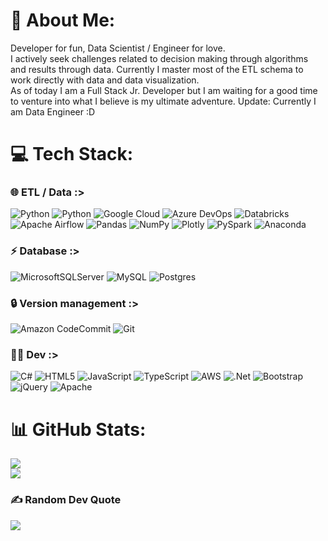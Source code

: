 # 💫 About Me:
Developer for fun, Data Scientist / Engineer for love.<br>I actively seek challenges related to decision making through algorithms and results through data. Currently I master most of the ETL schema to work directly with data and data visualization.<br>As of today I am a Full Stack Jr. Developer but I am waiting for a good time to venture into what I believe is my ultimate adventure. Update: Currently I am Data Engineer :D 


# 💻 Tech Stack:
### 🌐 ETL / Data :>
![Python](https://img.shields.io/badge/python-3670A0?style=for-the-badge&logo=python&logoColor=ffdd54) ![Python](https://img.shields.io/badge/Scala-DC322F?style=for-the-badge&logo=scala&logoColor=white) ![Google Cloud](https://img.shields.io/badge/Google_Cloud-4285F4?style=for-the-badge&logo=google-cloud&logoColor=white) ![Azure DevOps](https://img.shields.io/badge/Azure_DevOps-0078D7?style=for-the-badge&logo=azure-devops&logoColor=white) ![Databricks](https://img.shields.io/badge/Databricks-FF3621?style=for-the-badge&logo=Databricks&logoColor=white) ![Apache Airflow](https://img.shields.io/badge/Apache%20Airflow-017CEE?style=for-the-badge&logo=Apache%20Airflow&logoColor=white) ![Pandas](https://img.shields.io/badge/pandas-%23150458.svg?style=for-the-badge&logo=pandas&logoColor=white) ![NumPy](https://img.shields.io/badge/numpy-%23013243.svg?style=for-the-badge&logo=numpy&logoColor=white) ![Plotly](https://img.shields.io/badge/Plotly-%233F4F75.svg?style=for-the-badge&logo=plotly&logoColor=white) ![PySpark](https://img.shields.io/badge/PySpark%20-FF5C83?style=for-the-badge&logo=SparkAR&logoColor=white) ![Anaconda](https://img.shields.io/badge/Anaconda%20-1AFF00?style=for-the-badge&logo=spyder%20ide&logoColor=white)

### ⚡ Database :> 
![MicrosoftSQLServer](https://img.shields.io/badge/Microsoft%20SQL%20Sever-CC2927?style=for-the-badge&logo=microsoft%20sql%20server&logoColor=white) ![MySQL](https://img.shields.io/badge/mysql-%2300f.svg?style=for-the-badge&logo=mysql&logoColor=white) ![Postgres](https://img.shields.io/badge/postgres-%23316192.svg?style=for-the-badge&logo=postgresql&logoColor=white)

### 🔒 Version management :> 
![Amazon CodeCommit](https://img.shields.io/badge/Amazon_CodeCommit-232F3E?style=for-the-badge&logo=amazon-aws&logoColor=white) ![Git](https://img.shields.io/badge/GIT_TortoiseGit-E44C30?style=for-the-badge&logo=git&logoColor=white)

### 👨‍💻 Dev :>
![C#](https://img.shields.io/badge/c%23-%23239120.svg?style=for-the-badge&logo=c-sharp&logoColor=white) ![HTML5](https://img.shields.io/badge/html5-%23E34F26.svg?style=for-the-badge&logo=html5&logoColor=white) ![JavaScript](https://img.shields.io/badge/javascript-%23323330.svg?style=for-the-badge&logo=javascript&logoColor=%23F7DF1E)  ![TypeScript](https://img.shields.io/badge/typescript-%23007ACC.svg?style=for-the-badge&logo=typescript&logoColor=white) ![AWS](https://img.shields.io/badge/AWS-%23FF9900.svg?style=for-the-badge&logo=amazon-aws&logoColor=white) ![.Net](https://img.shields.io/badge/.NET-5C2D91?style=for-the-badge&logo=.net&logoColor=white) ![Bootstrap](https://img.shields.io/badge/bootstrap-%23563D7C.svg?style=for-the-badge&logo=bootstrap&logoColor=white) ![jQuery](https://img.shields.io/badge/jquery-%230769AD.svg?style=for-the-badge&logo=jquery&logoColor=white) ![Apache](https://img.shields.io/badge/apache-%23D42029.svg?style=for-the-badge&logo=apache&logoColor=white) 

# 📊 GitHub Stats:
![](https://github-readme-streak-stats.herokuapp.com/?user=Alw1tz&theme=dark&hide_border=true)<br/>
![](http://ForTheBadge.com/images/badges/built-with-love.svg)<br/>

### ✍️ Random Dev Quote
![](https://quotes-github-readme.vercel.app/api?type=horizontal&theme=radical)
